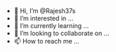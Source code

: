 - 👋 Hi, I’m @Rajesh37s
- 👀 I’m interested in ...
- 🌱 I’m currently learning ...
- 💞️ I’m looking to collaborate on ...
- 📫 How to reach me ...

<!---
Rajesh37s/Rajesh37s is a ✨ special ✨ repository because its `README.md` (this file) appears on your GitHub profile.
You can click the Preview link to take a look at your changes.
--->
